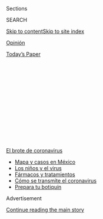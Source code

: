 <div id="app">

<div>

<div>

<div>

<div class="NYTAppHideMasthead css-1q2w90k e1suatyy0">

<div class="section css-ui9rw0 e1suatyy2">

<div class="css-eph4ug er09x8g0">

<div class="css-6n7j50">

</div>

<span class="css-1dv1kvn">Sections</span>

<div class="css-10488qs">

<span class="css-1dv1kvn">SEARCH</span>

</div>

[Skip to content](#site-content)[Skip to site
index](#site-index)

</div>

<div id="masthead-section-label" class="css-1wr3we4 eaxe0e00">

[Opinión](https://www.nytimes3xbfgragh.onion/es/section/opinion)

</div>

<div class="css-10698na e1huz5gh0">

</div>

</div>

<div id="masthead-bar-one" class="section hasLinks css-15hmgas e1csuq9d3">

<div class="css-uqyvli e1csuq9d0">

</div>

<div class="css-1uqjmks e1csuq9d1">

</div>

<div class="css-9e9ivx">

[](https://myaccount.nytimes3xbfgragh.onion/auth/login?response_type=cookie&client_id=vi)

</div>

<div class="css-1bvtpon e1csuq9d2">

[Today’s
Paper](https://www.nytimes3xbfgragh.onion/section/todayspaper)

</div>

</div>

</div>

</div>

<div data-aria-hidden="false">

<div id="site-content" data-role="main">

<div>

<div class="css-1aor85t" style="opacity:0.000000001;z-index:-1;visibility:hidden">

<div class="css-1hqnpie">

<div class="css-epjblv">

<span class="css-17xtcya">[Opinión](/es/section/opinion)</span><span class="css-x15j1o">|</span><span class="css-fwqvlz">Por
qué los brasileños deberían temer a la oficina de
odio</span>

</div>

<div class="css-k008qs">

<div class="css-1iwv8en">

<span class="css-18z7m18"></span>

<div>

</div>

</div>

<span class="css-1n6z4y">https://nyti.ms/3kafIXH</span>

<div class="css-1705lsu">

<div class="css-4xjgmj">

<div class="css-4skfbu" data-role="toolbar" data-aria-label="Social Media Share buttons, Save button, and Comments Panel with current comment count" data-testid="share-tools">

  - 
  - 
  - 
  - 
    
    <div class="css-6n7j50">
    
    </div>

  - 

</div>

</div>

</div>

</div>

</div>

</div>

<div id="NYT_TOP_BANNER_REGION" class="css-13pd83m">

<div>

<div id="styln-prism-menu-1594831588949" class="section interactive-content interactive-size-medium css-1edisqu">

<div class="css-17ih8de interactive-body">

<div id="scroll-container" class="css-1gj85ro">

[<span class="styln-title-wrap"><span class="css-1pje3qr">El brote
de</span><span class="css-1pje3qr">
coronavirus</span></span>](https://www.nytimes3xbfgragh.onion/es/spotlight/coronavirus?action=click&pgtype=Article&state=default&region=TOP_BANNER&context=storylines_menu)

  - [Mapa y casos en
    México](https://www.nytimes3xbfgragh.onion/es/interactive/2020/espanol/america-latina/coronavirus-en-mexico.html?action=click&pgtype=Article&state=default&region=TOP_BANNER&context=storylines_menu)
  - [Los niños y el
    virus](https://www.nytimes3xbfgragh.onion/es/2020/07/31/espanol/ciencia-y-tecnologia/ninos-contagio-coronavirus.html?action=click&pgtype=Article&state=default&region=TOP_BANNER&context=storylines_menu)
  - [Fármacos y
    tratamientos](https://www.nytimes3xbfgragh.onion/es/interactive/2020/science/coronavirus-tratamientos-curas.html?action=click&pgtype=Article&state=default&region=TOP_BANNER&context=storylines_menu)
  - [Cómo se transmite el
    coronavirus](https://www.nytimes3xbfgragh.onion/es/2020/07/06/espanol/ciencia-y-tecnologia/coronavirus-transmision-aire.html?action=click&pgtype=Article&state=default&region=TOP_BANNER&context=storylines_menu)
  - [Prepara tu
    botiquín](https://www.nytimes3xbfgragh.onion/es/2020/07/14/espanol/estilos-de-vida/botiquin-medicina-coronavirus.html?action=click&pgtype=Article&state=default&region=TOP_BANNER&context=storylines_menu)

</div>

</div>

</div>

</div>

</div>

<div id="top-wrapper" class="css-1sy8kpn">

<div id="top-slug" class="css-l9onyx">

Advertisement

</div>

[Continue reading the main
story](#after-top)

<div class="ad top-wrapper" style="text-align:center;height:100%;display:block;min-height:250px">

<div id="top" class="place-ad" data-position="top" data-size-key="top">

</div>

</div>

<div id="after-top">

</div>

</div>

<div>

<div class="css-v5btjw etb61u70">

<div class="css-v05ibm etb61u71">

[Opinión](/es/section/opinion)

</div>

</div>

<div id="sponsor-wrapper" class="css-1hyfx7x">

<div id="sponsor-slug" class="css-19vbshk">

Supported by

</div>

[Continue reading the main
story](#after-sponsor)

<div id="sponsor" class="ad sponsor-wrapper" style="text-align:center;height:100%;display:block">

</div>

<div id="after-sponsor">

</div>

</div>

<div class="css-186x18t">

Comentario

</div>

<div class="css-1vkm6nb ehdk2mb0">

# Por qué los brasileños deberían temer a la oficina de odio

</div>

El presidente Jair Bolsonaro, sus hijos y aliados han sembrado el odio
en línea contra las instituciones que defienden la democracia. Ahora la
indignación se está desbordando en la
calle.

<div class="css-79elbk" data-testid="photoviewer-wrapper">

<div class="css-z3e15g" data-testid="photoviewer-wrapper-hidden">

</div>

<div class="css-1a48zt4 ehw59r15" data-testid="photoviewer-children">

![<span class="css-cnj6d5 e1z0qqy90" itemprop="copyrightHolder"><span class="css-1ly73wi e1tej78p0">Credit...</span><span><span>Daniel
Zender</span></span></span>](https://static01.graylady3jvrrxbe.onion/images/2020/08/05/opinion/05campos/04campos-articleLarge.jpg?quality=75&auto=webp&disable=upscale)

</div>

</div>

<div class="css-18e8msd">

<div class="css-vp77d3 epjyd6m0">

<div class="css-1baulvz">

Por <span class="css-1baulvz last-byline" itemprop="name">Patrícia
Campos Mello</span>

<div class="css-8atqhb">

Es periodista brasilera.

</div>

</div>

</div>

  - 4 de agosto de 2020 a las <span class="css-epvm6">07:07
    ET</span>

  - 
    
    <div class="css-4xjgmj">
    
    <div class="css-d8bdto" data-role="toolbar" data-aria-label="Social Media Share buttons, Save button, and Comments Panel with current comment count" data-testid="share-tools">
    
      - 
      - 
      - 
      - 
        
        <div class="css-6n7j50">
        
        </div>
    
      - 
    
    </div>
    
    </div>

</div>

<div class="css-mdjrty">

[Read in
English](https://www.nytimes3xbfgragh.onion/2020/08/04/opinion/bolsonaro-office-of-hate-brazil.html "Read in English")[Ler
em
português](https://www.nytimes3xbfgragh.onion/pt/2020/08/04/opinion/international-world/bolsonaro-gabinete-do-odio.html "Read in Portuguese")

</div>

</div>

<div class="section meteredContent css-1r7ky0e" name="articleBody" itemprop="articleBody">

<div class="css-1fanzo5 StoryBodyCompanionColumn">

<div class="css-53u6y8">

SÃO PAULO — El 13 de junio, miembros de los “300 de Brasil”, una milicia
bolsonarista de extrema derecha, [lanzaron fuegos
artificiales](https://www1.folha.uol.com.br/poder/2020/05/sara-winter-xinga-moraes-diz-querer-trocar-socos-com-ele-e-promete-inferniza-lo.shtml)
hacia el edificio del Supremo Tribunal Federal en Brasilia, simulando un
bombardeo. “Prepárese, Supremo de los bandidos… están llevando el país
al comunismo”, dijo uno de los líderes, que [transmitió la protesta en
vivo](https://www.metropoles.com/brasil/video-bolsonaristas-lancam-fogos-de-artificio-em-predio-do-stf).
“¡Se acabó, carajo\!”, dijo otro manifestante, haciéndose eco de las
palabras que el presidente [había
usado](https://www.youtube.com/watch?v=I2bZoC8FHJI) para condenar una
investigación del tribunal en contra de algunos de sus partidarios, que
participan en campañas de desinformación y amenazan a los jueces.

¿De dónde vino este odio al máximo tribunal de Brasil?

En los meses previos al incidente de los fuegos artificiales, miles de
cuentas de redes sociales, muchas de ellas cuentas falsas vinculadas a
partidarios de Bolsonaro o blogueros de extrema derecha, publicaron
[amenazas](https://www1.folha.uol.com.br/poder/2020/05/sara-winter-xinga-moraes-diz-querer-trocar-socos-com-ele-e-promete-inferniza-lo.shtml)
contra los jueces del tribunal. Pidieron que se aboliera la corte o que
el país regresara a una dictadura militar. Uno de los seguidores del
presidente incluso habló de [matar y
desmembrar](https://g1.globo.com/politica/noticia/2020/06/17/moraes-vota-pela-legalidade-e-continuidade-do-inquerito-das-fake-news.ghtml)
a los jueces y sus familias. Era cuestión de tiempo para que la
animosidad se desbordara en la calle.

Este ambiente tóxico ha sido fomentado por lo que los brasileños llaman
la “oficina de odio”, una operación dirigida por asesores de Bolsonaro,
que patrocinan una red de blogs y cuentas de redes sociales que difunden
noticias falsas y atacan a periodistas, políticos, artistas y a medios
de comunicación que critican al presidente. La oficina de odio no tiene
título ni presupuesto oficial, pero su trabajo se subsidia con dinero de
los contribuyentes. No está claro cuántas personas trabajan para esta
oficina ni quiénes son. De hecho, Bolsonaro y sus aliados niegan que
exista. Pero las semillas del odio y la división que está sembrando
amenazan con deshacer nuestra democracia.

</div>

</div>

<div class="css-1fanzo5 StoryBodyCompanionColumn">

<div class="css-53u6y8">

El gobierno de Bolsonaro se enfrenta actualmente a tres investigaciones
directamente relacionadas con esta máquina de odio. Una investigación
del Supremo Tribunal está indagando ataques a miembros de la corte
financiados por líderes empresariales y difundidos por la red
bolsonarista. Otra está examinando el financiamiento de manifestaciones
que piden el cierre del Congreso y del poder judicial. Cuatro
investigaciones en el Tribunal Superior Electoral están analizando el
uso de campañas de desinformación y difamación de mensajes a través de
WhatsApp durante la campaña electoral de 2018, supuestamente financiado
por líderes empresariales.

</div>

</div>

<div class="css-79elbk" data-testid="photoviewer-wrapper">

<div class="css-z3e15g" data-testid="photoviewer-wrapper-hidden">

</div>

<div class="css-1a48zt4 ehw59r15" data-testid="photoviewer-children">

![<span class="css-16f3y1r e13ogyst0" data-aria-hidden="true">Un
partidario del presidente brasileño arroja un globo de agua en una
pancarta que decía “Tiro al blanco”, con fotos de Alexandre de Moraes,
ministro del Supremo Tribunal Federal de Brasil y otros funcionarios
durante una manifestación por las medidas de cierre en medio del
coronavirus en
Brasilia.</span><span class="css-cnj6d5 e1z0qqy90" itemprop="copyrightHolder"><span class="css-1ly73wi e1tej78p0">Credit...</span><span>Andressa
Anholete/Getty
Images</span></span>](https://static01.graylady3jvrrxbe.onion/images/2020/08/04/opinion/04campos-ES-2/04Campos2-articleLarge.jpg?quality=75&auto=webp&disable=upscale)

</div>

</div>

<div class="css-1fanzo5 StoryBodyCompanionColumn">

<div class="css-53u6y8">

El 8 de julio, Facebook eliminó [docenas de
cuentas](https://www1.folha.uol.com.br/poder/2020/07/facebook-remove-contas-falsas-ligadas-aos-bolsonaros-e-ao-gabinete-da-presidencia.shtml),
algunas utilizadas por empleados de Bolsonaro y sus hijos. [Tércio
Arnaud
Tomaz](https://elpais.com/internacional/2020-07-10/facebook-rompe-la-oficina-del-odio-una-red-de-88-cuentas-de-apoyo-a-jair-bolsonaro.html),
un asesor especial de Bolsonaro, [administró algunas de las
cuentas](https://apnews.com/0c58cccec2004bf250c8dab38172cbc9), y se cree
que él dirige la oficina de odio.

Lamentablemente, conozco demasiado de cerca a la oficina de odio.
Durante los últimos dos años, he estado cubriendo la desinformación y la
política. Me convertí en blanco en 2018, cuando expuse en el periódico
Folha de São Paulo que unos líderes empresariales habían estado pagando
por la difusión de millones de mensajes falsos a través de WhatsApp para
influir en las elecciones presidenciales de ese año.

Como resultado, me he enfrentado a crudas amenazas y ataques personales.
Los *trolls* e incluso los políticos han compartido memes en los que mi
cara aparece en montajes pornográficos y refiriéndose a mí como
prostituta. La gente me envía mensajes diciendo que debería ser violada.
Estoy demandando a Bolsonaro, a su hijo Eduardo y a un bloguero
bolsonarista por [daños
morales](http://www.fundamedios.us/incidentes/patriciacampos-demanda-jairbolsonaro-ofensas-periodista/)
por declarar o insinuar repetidamente que ofrezco sexo a cambio de
primicias.

Y no estoy sola. Muchas periodistas respetadas en Brasil también han
sufrido ataques misóginos. La prensa, junto con los tribunales y el
Congreso, es una de las últimas barreras que contiene al presidente.
Pero no sé por cuánto tiempo más podremos resistir a Bolsonaro y sus
seguidores. La retórica y las acciones cada vez más agresivas por parte
del presidente, sus hijos y aliados sirven como justificación para que
las milicias bolsonaristas pasen de los insultos a las injurias.

</div>

</div>

<div class="css-1fanzo5 StoryBodyCompanionColumn">

<div class="css-53u6y8">

El 25 de mayo, sus partidarios acosaron a los periodistas cerca de la
residencia presidencial en Brasilia. En los [videos
tomados](https://twitter.com/folha/status/1264913877399212034) ese día
se ve cómo llaman extorsionistas y delincuentes a los periodistas. Una
mujer grita: “¡Escoria\! ¡Basura\! ¡Ratas\! ¡Bolsonaro hasta 2050\!
¡Prensa podrida\!
¡Comunistas\!”.

</div>

</div>

<div class="css-79elbk" data-testid="photoviewer-wrapper">

<div class="css-z3e15g" data-testid="photoviewer-wrapper-hidden">

</div>

<div class="css-1a48zt4 ehw59r15" data-testid="photoviewer-children">

<div class="css-1xdhyk6 erfvjey0">

<span class="css-1ly73wi e1tej78p0">Image</span>

<div class="css-zjzyr8">

<div data-testid="lazyimage-container" style="height:257.77777777777777px">

</div>

</div>

</div>

<span class="css-16f3y1r e13ogyst0" data-aria-hidden="true">Partidarios
de Bolsonaro le gritan insultos a los periodistas después de que el
presidente saliera de la residencia oficial en
Brasilia.</span><span class="css-cnj6d5 e1z0qqy90" itemprop="copyrightHolder"><span class="css-1ly73wi e1tej78p0">Credit...</span><span>Eraldo
Peres/Associated Press</span></span>

</div>

</div>

<div class="css-1fanzo5 StoryBodyCompanionColumn">

<div class="css-53u6y8">

Por supuesto, los periodistas no son los únicos que están siendo
atacados. Durante el último año, la oficina de odio ha hecho que los
brasileños se enfrenten y ha derribado la confianza en las mismas
instituciones que fueron diseñadas para protegerlos.

El grupo estuvo detrás de una campaña difamatoria que calificó a Sergio
Moro —exministro de Justicia estelar y el juez principal de [Lava
Jato](https://www.nytimes3xbfgragh.onion/2017/09/18/opinion/brazil-corruption-car-wash.html?searchResultPosition=1),
la investigación de corrupción en Brasil— como “traidor” y “comunista”.
Moro
[renunció](https://www.nytimes3xbfgragh.onion/2020/04/24/world/americas/brazil-bolsonaro-moro.html)
en protesta en abril y denunció la intromisión del presidente en una
investigación de la Policía Federal para proteger a sus hijos y aliados
de investigaciones criminales. Poco después de su renuncia, las redes
sociales se inundaron con memes desde cuentas falsas que amenazaban a
Moro.

Con la propagación del coronavirus, [las noticias y curas
falsas](https://www.bbc.com/news/53361876) comenzaron a proliferar en
las redes sociales, a menudo a través de legisladores federales con
cientos de miles de seguidores. Bolsonaro ha
[quebrantado](https://www.hrw.org/news/2020/04/10/brazil-bolsonaro-sabotages-anti-covid-19-efforts)
las pautas de distanciamiento social establecidas por los gobernadores,
y asesores como Arnaud Tomaz afirmaron que la reacción a la COVID-19 fue
[exagerada](https://www.bbc.com/portuguese/brasil-53353594) y que la
hidroxicloroquina, el fármaco antipalúdico
[promovido](https://www.nytimes3xbfgragh.onion/2020/06/13/world/americas/virus-brazil-bolsonaro-chloroquine.html)
por Bolsonaro como una cura del coronavirus, podría matar el virus.

En abril, el gobierno comenzó a rastrear un “Marcador de la vida” en
[Facebook](https://www.facebookcorewwwi.onion/minsaude/posts/3549590468392877)
y [Twitter](https://twitter.com/secomvc/status/1257836970518200323), que
registraba el número de pacientes que se habían recuperado. Luego, en
junio, el Ministerio de Salud eliminó el número total de casos y muertes
confirmados de la COVID-19 desde el inicio de la pandemia, y colocaron
en su lugar un gráfico con los casos y muertes reportados en las últimas
24 horas. Posteriormente, el Supremo Tribunal
[ordenó](https://www.nytimes3xbfgragh.onion/2020/06/19/world/coronavirus-live-updates.html)
al gobierno no ocultar datos.

Pero el coronavirus no se detiene por las agendas políticas. La
“[pequeña
gripe](https://www.cnn.com/2020/05/23/americas/brazil-coronavirus-hospitals-intl/index.html)”,
como Bolsonaro se ha referido al virus que él y su esposa contrajeron en
julio, ya ha matado a más de [94.000
brasileños](https://www.nytimes3xbfgragh.onion/interactive/2020/world/americas/brazil-coronavirus-cases.html),
la segunda [cifra más alta](https://coronavirus.jhu.edu/map.html) de
muertos en el mundo. La campaña de noticias falsas del presidente ha
resultado en una muerte prematura para miles de personas.

</div>

</div>

<div class="css-1fanzo5 StoryBodyCompanionColumn">

<div class="css-53u6y8">

Más allá de las campañas de difamación y desinformación, el propósito de
la oficina de odio es mucho más nefasto: debilitar las instituciones
democráticas de Brasil. Las investigaciones del fiscal general revelaron
que algunos legisladores están gastando fondos del gabinete en agencias
de mercadotecnia que utilizan las redes sociales para fomentar protestas
contra el tribunal y el Congreso, y a favor de la intervención militar
en la política.

Esta incitación tiene la intención de convencer a los bolsonaristas de
que los jueces del la tribunal son dictadores, y que la prensa y el
Congreso están impidiendo que el presidente gobierne y conspirando un
golpe de Estado. Bolsonaro podría estar preparando el terreno para
justificar una intervención militar. Y en una democracia joven como
Brasil, las instituciones pueden ser más frágiles de lo que parecen.

Aunque Bolsonaro fue elegido democráticamente, ha profesado admiración
por el régimen militar que gobernó Brasil desde 1964 hasta 1985. Mucho
antes de postularse a la presidencia,
[dijo](https://www.youtube.com/watch?v=qIDyw9QKIvw&t=577s) que una
guerra civil lograría lo que el régimen militar no pudo. También dijo
que cerraría el Congreso si fuera presidente. Durante las elecciones
presidenciales de 2018, sus hijos y seguidores imprimieron camisetas con
la cara del coronel Alberto Brilhante Ustra, el principal torturador de
la dictadura, una figura celebrada por el
presidente.

</div>

</div>

<div class="css-79elbk" data-testid="photoviewer-wrapper">

<div class="css-z3e15g" data-testid="photoviewer-wrapper-hidden">

</div>

<div class="css-1a48zt4 ehw59r15" data-testid="photoviewer-children">

<div class="css-1xdhyk6 erfvjey0">

<span class="css-1ly73wi e1tej78p0">Image</span>

<div class="css-zjzyr8">

<div data-testid="lazyimage-container" style="height:257.77777777777777px">

</div>

</div>

</div>

<span class="css-16f3y1r e13ogyst0" data-aria-hidden="true">Un
manifestante con la bandera de Brasil participó en un marcha en Río de
Janeiro en contra del Supremo Tribunal Federal en
junio.</span><span class="css-cnj6d5 e1z0qqy90" itemprop="copyrightHolder"><span class="css-1ly73wi e1tej78p0">Credit...</span><span>Bruna
Prado/Getty Images</span></span>

</div>

</div>

<div class="css-1fanzo5 StoryBodyCompanionColumn">

<div class="css-53u6y8">

Bolsonaro ha tratado de cumplir con su visión. En un esfuerzo por
sortear el Congreso, ha firmado un número récord de órdenes ejecutivas y
proyectos de ley diseñados para eliminar la independencia de las
universidades públicas, que describe como guaridas del comunismo;
restringir el acceso a la información, y debilitar sindicatos y
periódicos. Ha intentado desobedecer los fallos del poder judicial.

Él ha dicho que quiere armar a la población entera, para que las
personas puedan defenderse contra la “dictadura” del tribunal federal y
los gobernadores. “Quiero que todos tengan armas porque una población
armada nunca será esclavizada”, dijo durante una reunión de gabinete en
mayo. Más tarde firmó una orden ejecutiva que facilita la importación de
armas y aumenta la cantidad de municiones que una persona puede comprar
en un año. En cualquier democracia funcional, todo esto equivaldría a un
llamado a la insurrección.

Al presidente y sus secuaces no les gustaría nada más que silenciar a
todos aquellos que iluminan los recovecos más oscuros de su gobierno.

</div>

</div>

<div class="css-1fanzo5 StoryBodyCompanionColumn">

<div class="css-53u6y8">

Durante el último año, el objetivo de la oficina de odio se ha vuelto
cada vez más importante: poner a los brasileños en contra de aquellos
que han servido de controles y contrapesos contra el auge autoritario de
Bolsonaro.

Ataques contra el tribunal o la agresión hacia un fotoperiodista durante
una protesta contra el Congreso y a favor del golpe militar son señales
de que de alguna manera la oficina de odio está teniendo éxito en su
llamado a la insurrección.

La semana pasada, dos hombres en un automóvil equipado con altavoces
[aparecieron en la entrada de la casa del
popular](https://esportes.yahoo.com/noticias/aliados-jair-bolsonaro-atacam-casa-felipe-neto-010129218.html)[*youtuber*](https://esportes.yahoo.com/noticias/aliados-jair-bolsonaro-atacam-casa-felipe-neto-010129218.html)[Felipe
Neto](https://esportes.yahoo.com/noticias/aliados-jair-bolsonaro-atacam-casa-felipe-neto-010129218.html)
con la intención de intimidarlo, y lo acusaron de destruir la
“institución más importante, que es la familia”. Días antes, Neto
denunció el manejo de la pandemia por parte del presidente en un video
que apareció en esta sección. Uno de los hombres que lo amenazó había
participado en el altercado de fuegos artificiales cerca del Supremo
Tribunal Federal en Brasilia llevados a cabo por los “300 de Brasil”. El
ataque es otro ejemplo de cómo el vitriolo propagado por la oficina de
odio se extiende cada vez más allá de internet.

</div>

</div>

![<span class="css-16f3y1r e13ogyst0">Just ask
Brazilians.</span>](https://static01.graylady3jvrrxbe.onion/images/2020/07/16/autossell/15op-brazil-thumb-print/15op-brazil-thumb-videoSixteenByNineJumbo1600.jpg)

<div class="css-1fanzo5 StoryBodyCompanionColumn">

<div class="css-53u6y8">

Si hay alguna esperanza de que nuestra joven democracia perdure, debemos
permanecer vigilantes y continuar responsabilizando a este gobierno. Lo
que está en juego no es solo la vida de los brasileños, sino las mismas
instituciones —el Congreso, el poder judicial, la academia y los medios
de comunicación— que por el momento han logrado impedir el auge del
autoritarismo.

Patrícia Campos Mello es periodista del diario brasileño Folha de São
Paulo y autora de *A máquina do ódio*, de próxima aparición, sobre las
campañas de desinformación y Bolsonaro. Este ensayo fue traducido del
portugués por Erin Goodman.

</div>

</div>

<div>

</div>

</div>

<div>

</div>

<div>

</div>

<div>

</div>

<div>

<div id="bottom-wrapper" class="css-1ede5it">

<div id="bottom-slug" class="css-l9onyx">

Advertisement

</div>

[Continue reading the main
story](#after-bottom)

<div id="bottom" class="ad bottom-wrapper" style="text-align:center;height:100%;display:block;min-height:90px">

</div>

<div id="after-bottom">

</div>

</div>

</div>

</div>

</div>

## Site Index

<div>

</div>

## Site Information Navigation

  - [© <span>2020</span> <span>The New York Times
    Company</span>](https://help.nytimes3xbfgragh.onion/hc/en-us/articles/115014792127-Copyright-notice)

<!-- end list -->

  - [NYTCo](https://www.nytco.com/)
  - [Contact
    Us](https://help.nytimes3xbfgragh.onion/hc/en-us/articles/115015385887-Contact-Us)
  - [Work with us](https://www.nytco.com/careers/)
  - [Advertise](https://nytmediakit.com/)
  - [T Brand Studio](http://www.tbrandstudio.com/)
  - [Your Ad
    Choices](https://www.nytimes3xbfgragh.onion/privacy/cookie-policy#how-do-i-manage-trackers)
  - [Privacy](https://www.nytimes3xbfgragh.onion/privacy)
  - [Terms of
    Service](https://help.nytimes3xbfgragh.onion/hc/en-us/articles/115014893428-Terms-of-service)
  - [Terms of
    Sale](https://help.nytimes3xbfgragh.onion/hc/en-us/articles/115014893968-Terms-of-sale)
  - [Site
    Map](https://spiderbites.nytimes3xbfgragh.onion)
  - [Help](https://help.nytimes3xbfgragh.onion/hc/en-us)
  - [Subscriptions](https://www.nytimes3xbfgragh.onion/subscription?campaignId=37WXW)

</div>

</div>

</div>

</div>
